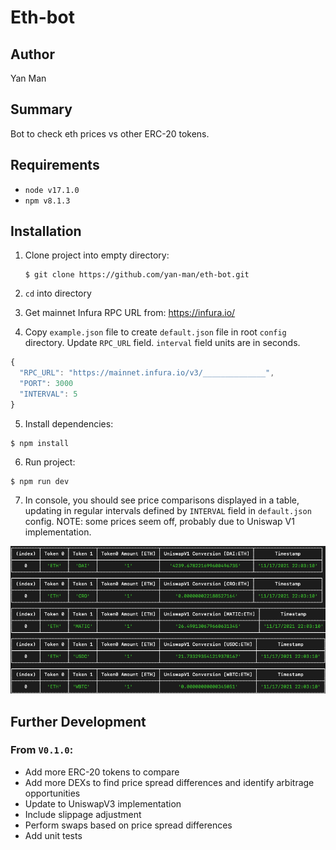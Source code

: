 # Eth-bot

## Author

Yan Man

## Summary

Bot to check eth prices vs other ERC-20 tokens.

## Requirements

- `node v17.1.0`
- `npm v8.1.3`

## Installation

1. Clone project into empty directory:

   ```
   $ git clone https://github.com/yan-man/eth-bot.git
   ```

2. `cd` into directory
3. Get mainnet Infura RPC URL from: https://infura.io/
4. Copy `example.json` file to create `default.json` file in root `config` directory. Update `RPC_URL` field. `interval` field units are in seconds.

```js
{
  "RPC_URL": "https://mainnet.infura.io/v3/______________",
  "PORT": 3000
  "INTERVAL": 5
}
```

5. Install dependencies:

```
$ npm install
```

6. Run project:

```
$ npm run dev
```

7. In console, you should see price comparisons displayed in a table, updating in regular intervals defined by `INTERVAL` field in `default.json` config. NOTE: some prices seem off, probably due to Uniswap V1 implementation.

![image info](./images/example-output.png)

## Further Development

### From `V0.1.0`:

- Add more ERC-20 tokens to compare
- Add more DEXs to find price spread differences and identify arbitrage opportunities
- Update to UniswapV3 implementation
- Include slippage adjustment
- Perform swaps based on price spread differences
- Add unit tests
